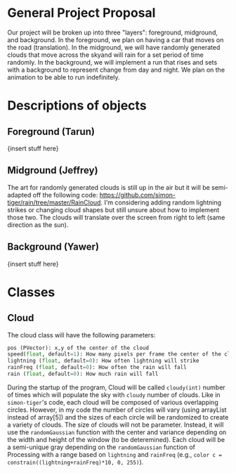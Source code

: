 # General Project Proposal
Our project will be broken up into three "layers": foreground, midground, and background. In the foreground, we plan on having a car that moves on the road (translation). In the midground, we will have randomly generated clouds that move across the skyand will rain for a set period of time randomly. In the background, we will implement a run that rises and sets with a background to represent change from day and night. We plan on the animation to be able to run indefinitely.

# Descriptions of objects
## Foreground (Tarun)

{insert stuff here}
## Midground (Jeffrey)
The art for randomly generated clouds is still up in the air but it will be semi-adapted off the following code: https://github.com/simon-tiger/rain/tree/master/RainCloud. I'm considering adding random lightning strikes or changing cloud shapes but still unsure about how to implement those two. The clouds will translate over the screen from right to left (same direction as the sun). 

## Background (Yawer)
{insert stuff here}

# Classes

## Cloud
The cloud class will have the following parameters: 

```python
pos (PVector): x,y of the center of the cloud
speed(float, default=1): How many pixels per frame the center of the clouds will move
lightning (float, default=0): How often lightning will strike
rainFreq (float, default=0): How often the rain will fall
rain (float, default=0): How much rain will fall
```
During the startup of the program, Cloud will be called `cloudy(int)` number of times which will populate the sky with `cloudy` number of clouds. Like in `simon-tiger`'s code, each cloud will be composed of various overlapping circles. However, in my code the number of circles will vary (using arrayList instead of array[5]) and the sizes of each circle will be randomized to create a variety of clouds. The size of clouds will not be parameter. Instead, it will use the `randomGaussian` function with the center and variance depending on the width and height of the window (to be deteremined). Each cloud will be a semi-unique gray depending on the `randomGaussian` function of Processing with a range based on `lightning` and `rainFreq` (e.g., `color c = constrain((lightning+rainFreq)*10, 0, 255)`). 